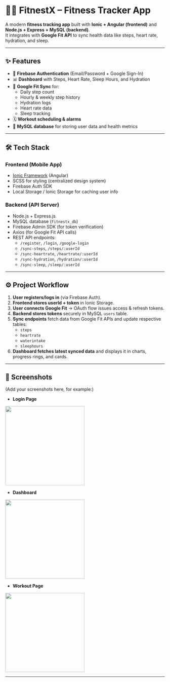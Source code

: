 # 🏋️‍♀️ FitnestX – Fitness Tracker App  

A modern **fitness tracking app** built with **Ionic + Angular (frontend)** and **Node.js + Express + MySQL (backend)**.  
It integrates with **Google Fit API** to sync health data like steps, heart rate, hydration, and sleep.  

---

## ✨ Features
- 🔑 **Firebase Authentication** (Email/Password + Google Sign-In)
- 📊 **Dashboard** with Steps, Heart Rate, Sleep Hours, and Hydration
- 🔄 **Google Fit Sync** for:
  - Daily step count  
  - Hourly & weekly step history  
  - Hydration logs  
  - Heart rate data  
  - Sleep tracking  
- 🗓️ **Workout scheduling & alarms**
- 💾 **MySQL database** for storing user data and health metrics

---

## 🛠️ Tech Stack

### Frontend (Mobile App)
- [Ionic Framework](https://ionicframework.com/) (Angular)
- SCSS for styling (centralized design system)
- Firebase Auth SDK
- Local Storage / Ionic Storage for caching user info

### Backend (API Server)
- Node.js + Express.js
- MySQL database (`fitnestx_db`)
- Firebase Admin SDK (for token verification)
- Axios (for Google Fit API calls)
- REST API endpoints:
  - `/register`, `/login`, `/google-login`  
  - `/sync-steps`, `/steps/:userId`  
  - `/sync-heartrate`, `/heartrate/:userId`  
  - `/sync-hydration`, `/hydration/:userId`  
  - `/sync-sleep`, `/sleep/:userId`  

---

## ⚙️ Project Workflow

1. **User registers/logs in** (via Firebase Auth).
2. **Frontend stores userId + token** in Ionic Storage.
3. **User connects Google Fit** → OAuth flow issues access & refresh tokens.
4. **Backend stores tokens** securely in MySQL `users` table.
5. **Sync endpoints** fetch data from Google Fit APIs and update respective tables:
   - `steps`  
   - `heartrate`  
   - `waterintake`  
   - `sleephours`
6. **Dashboard fetches latest synced data** and displays it in charts, progress rings, and cards.

---

## 📸 Screenshots  

(Add your screenshots here, for example:)  

- **Login Page**  
<img src="./screenshots/login.png" width="250" />  

- **Dashboard**  
<img src="./screenshots/dashboard.png" width="250" />  

- **Workout Page**  
<img src="./screenshots/workout.png" width="250" />  

---


